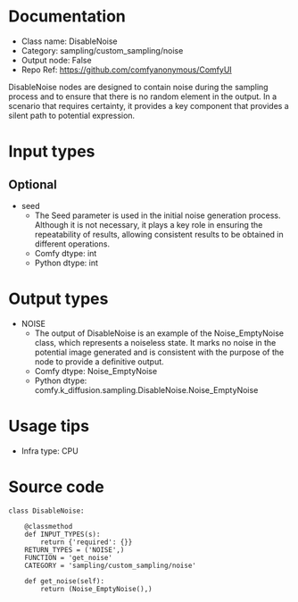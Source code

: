 # Documentation
- Class name: DisableNoise
- Category: sampling/custom_sampling/noise
- Output node: False
- Repo Ref: https://github.com/comfyanonymous/ComfyUI

DisableNoise nodes are designed to contain noise during the sampling process and to ensure that there is no random element in the output. In a scenario that requires certainty, it provides a key component that provides a silent path to potential expression.

# Input types
## Optional
- seed
    - The Seed parameter is used in the initial noise generation process. Although it is not necessary, it plays a key role in ensuring the repeatability of results, allowing consistent results to be obtained in different operations.
    - Comfy dtype: int
    - Python dtype: int

# Output types
- NOISE
    - The output of DisableNoise is an example of the Noise_EmptyNoise class, which represents a noiseless state. It marks no noise in the potential image generated and is consistent with the purpose of the node to provide a definitive output.
    - Comfy dtype: Noise_EmptyNoise
    - Python dtype: comfy.k_diffusion.sampling.DisableNoise.Noise_EmptyNoise

# Usage tips
- Infra type: CPU

# Source code
```
class DisableNoise:

    @classmethod
    def INPUT_TYPES(s):
        return {'required': {}}
    RETURN_TYPES = ('NOISE',)
    FUNCTION = 'get_noise'
    CATEGORY = 'sampling/custom_sampling/noise'

    def get_noise(self):
        return (Noise_EmptyNoise(),)
```